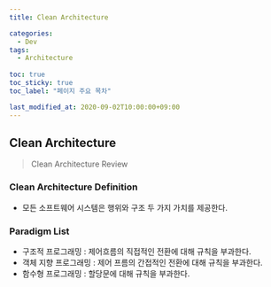 ```yaml
---
title: Clean Architecture

categories:
  - Dev
tags:
  - Architecture
  
toc: true
toc_sticky: true
toc_label: "페이지 주요 목차"

last_modified_at: 2020-09-02T10:00:00+09:00
---
```


## Clean Architecture ##

> Clean Architecture Review

### Clean Architecture Definition ###

- 모든 소프트웨어 시스템은 행위와 구조 두 가지 가치를 제공한다.

### Paradigm List ###

- 구조적 프로그래밍 : 제어흐름의 직접적인 전환에 대해 규칙을 부과한다.
- 객체 지향 프로그래밍 : 제어 프름의 간접적인 전환에 대해 규칙을 부과한다.
- 함수형 프로그래밍 : 할당문에 대해 규칙을 부과한다.
